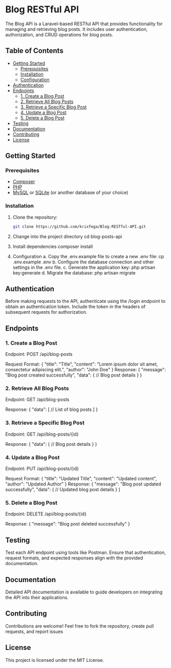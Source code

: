 # Blog RESTful API

The Blog API is a Laravel-based RESTful API that provides functionality for managing and retrieving blog posts. It includes user authentication, authorization, and CRUD operations for blog posts.

## Table of Contents

- [Getting Started](#getting-started)
  - [Prerequisites](#prerequisites)
  - [Installation](#installation)
  - [Configuration](#configuration)
- [Authentication](#authentication)
- [Endpoints](#endpoints)
  - [1. Create a Blog Post](#1-create-a-blog-post)
  - [2. Retrieve All Blog Posts](#2-retrieve-all-blog-posts)
  - [3. Retrieve a Specific Blog Post](#3-retrieve-a-specific-blog-post)
  - [4. Update a Blog Post](#4-update-a-blog-post)
  - [5. Delete a Blog Post](#5-delete-a-blog-post)
- [Testing](#testing)
- [Documentation](#documentation)
- [Contributing](#contributing)
- [License](#license)

## Getting Started

### Prerequisites

- [Composer](https://getcomposer.org/)
- [PHP](https://www.php.net/)
- [MySQL](https://www.mysql.com/) or [SQLite](https://www.sqlite.org/) (or another database of your choice)

### Installation

1. Clone the repository:

   ```bash
   git clone https://github.com/krixfega/Blog-RESTful-API.git

2) Change into the project directory
    cd blog-posts-api

3) Install dependencies
    composer install

4) Configuration
    a. Copy the .env.example file to create a new .env file:
            cp .env.example .env
    b. Configure the database connection and other settings in the .env file.
    c. Generate the application key:
            php artisan key:generate
    d. Migrate the database:
            php artisan migrate


## Authentication
Before making requests to the API, authenticate using the /login endpoint to obtain an authentication token. Include the token in the headers of subsequent requests for authorization.

## Endpoints
### 1. Create a Blog Post
Endpoint: POST /api/blog-posts

Request Format:
        {
            "title": "Title",
            "content": "Lorem ipsum dolor sit amet, consectetur adipiscing elit.",
            "author": "John Doe"
        }
Response:
        {
            "message": "Blog post created successfully",
            "data": {
                // Blog post details
            }
        }

### 2. Retrieve All Blog Posts
Endpoint: GET /api/blog-posts

Response:
        {
            "data": [
            // List of blog posts
            ]
        }
### 3. Retrieve a Specific Blog Post
Endpoint: GET /api/blog-posts/{id}

Response:
        {
            "data": {
            // Blog post details
            }
        }

### 4. Update a Blog Post
Endpoint: PUT /api/blog-posts/{id}

Request Format:
        {
            "title": "Updated Title",
            "content": "Updated content",
            "author": "Updated Author"
        }
Response: 
        {
            "message": "Blog post updated successfully",
            "data": {
                // Updated blog post details
            }
        }
### 5. Delete a Blog Post
Endpoint: DELETE /api/blog-posts/{id}

Response:
        {
            "message": "Blog post deleted successfully"
        }

## Testing
Test each API endpoint using tools like Postman. Ensure that authentication, request formats, and expected responses align with the provided documentation.

## Documentation
Detailed API documentation is available to guide developers on integrating the API into their applications.

## Contributing
Contributions are welcome! Feel free to fork the repository, create pull requests, and report issues

## License
This project is licensed under the MIT License.


